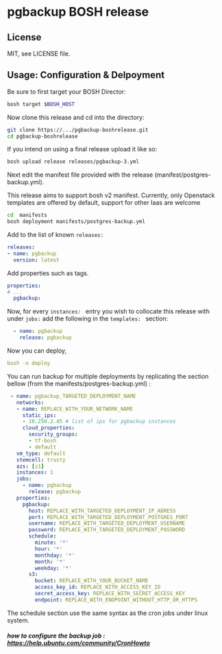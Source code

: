 # pgbackup BOSH release
## License
MIT, see LICENSE file.
## Usage: Configuration & Delpoyment

Be sure to first target your BOSH Director:
```sh
bosh target $BOSH_HOST
```
Now clone this release and cd into the directory:
```sh
git clone https://.../pgbackup-boshrelease.git
cd pgbackup-boshrelease
```
If you intend on using a final release upload it like so:
```sh
bosh upload release releases/pgbackup-3.yml
```

Next edit the manifest file provided with the release (manifest/postgres-backup.yml).

This release aims to support bosh v2 manifest. Currently, only Openstack templates are offered by default, 
support for other Iaas are welcome

```sh
cd  manifests
bosh deployment manifests/postgres-backup.yml
```

Add to the list of known `releases: `

```yaml
releases:
- name: pgbackup
  version: latest
```


Add properties such as tags.

```yaml
properties:
# ... 
  pgbackup:
```

Now, for every `instances: ` entry you wish to collocate this release with under `jobs:` add the following in the `templates: ` section:

```yaml
  - name: pgbackup
    release: pgbackup
```

Now you can deploy,

```yaml
bosh -n deploy
```

You can run backup for multiple deployments by replicating the section bellow (from the manifests/postgres-backup.yml) :

```yaml
 - name: pgbackup_TARGETED_DEPLOYMENT_NAME
   networks:
   - name: REPLACE_WITH_YOUR_NETWORK_NAME
     static_ips:
     - 10.250.2.45 # list of ips for pgbackup instances
     cloud_properties:
       security_groups:
       - tf-bosh
       - default
   vm_type: default
   stemcell: trusty
   azs: [z1]
   instances: 1
   jobs:
     - name: pgbackup
       release: pgbackup
   properties:
     pgbackup:
       host: REPLACE_WITH_TARGETED_DEPLOYMENT_IP_ADRESS
       port: REPLACE_WITH_TARGETED_DEPLOYMENT_POSTGRES_PORT
       username: REPLACE_WITH_TARGETED_DEPLOYMENT_USERNAME
       password: REPLACE_WITH_TARGETED_DEPLOYMENT_PASSWORD
       schedule: 
         minute: '*'
         hour: '*'
         monthday: '*'
         month: '*'
         weekday: '*'
       s3:
         bucket: REPLACE_WITH_YOUR_BUCKET_NAME
         access_key_id: REPLACE_WITH_ACCESS_KEY_ID
         secret_access_key: REPLACE_WITH_SECRET_ACCESS_KEY
         endpoint: REPLACE_WITH_ENDPOINT_WITHOUT_HTTP_OR_HTTPS

```

The schedule section use the same syntax as the cron jobs under linux system.
##### how to configure the backup job  : https://help.ubuntu.com/community/CronHowto